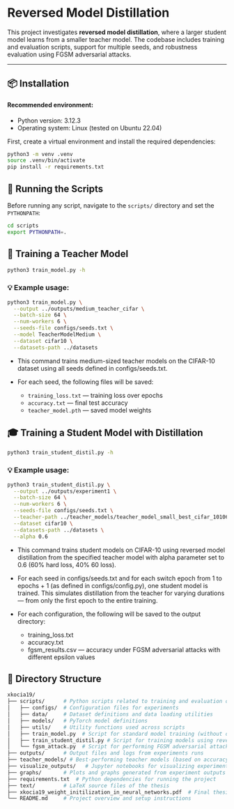 # Reversed Model Distillation

This project investigates **reversed model distillation**, where a larger student model learns from a smaller teacher model. The codebase includes training and evaluation scripts, support for multiple seeds, and robustness evaluation using FGSM adversarial attacks.

---

## 📦 Installation

#### Recommended environment:
- Python version: 3.12.3 
- Operating system: Linux (tested on Ubuntu 22.04)

First, create a virtual environment and install the required dependencies:

```bash
python3 -m venv .venv
source .venv/bin/activate
pip install -r requirements.txt
```

## 🚀 Running the Scripts

Before running any script, navigate to the `scripts/` directory and set the `PYTHONPATH`:

```bash
cd scripts
export PYTHONPATH=.
```

## 🧠 Training a Teacher Model
```bash
python3 train_model.py -h
```

### 💡 Example usage:
```bash
python3 train_model.py \
  --output ../outputs/medium_teacher_cifar \
  --batch-size 64 \
  --num-workers 6 \
  --seeds-file configs/seeds.txt \
  --model TeacherModelMedium \
  --dataset cifar10 \
  --datasets-path ../datasets
```
- This command trains medium-sized teacher models on the CIFAR-10 dataset using all seeds defined in configs/seeds.txt.

 - For each seed, the following files will be saved:
   - `training_loss.txt` — training loss over epochs 
   - `accuracy.txt` — final test accuracy 
   - `teacher_model.pth` — saved model weights

## 🎓 Training a Student Model with Distillation
```bash
python3 train_student_distil.py -h
```

### 💡 Example usage:
```bash
python3 train_student_distil.py \
  --output ../outputs/experiment1 \
  --batch-size 64 \
  --num-workers 6 \
  --seeds-file configs/seeds.txt \
  --teacher-path ../teacher_models/teacher_model_small_best_cifar_10106.pth \
  --dataset cifar10 \
  --datasets-path ../datasets \
  --alpha 0.6
```

- This command trains student models on CIFAR-10 using reversed model distillation from the specified teacher model with alpha parameter set to 0.6 (60\% hard loss, 40\% 60 loss).

- For each seed in configs/seeds.txt and for each switch epoch from 1 to epochs + 1 (as defined in configs/config.py), one student model is trained. This simulates distillation from the teacher for varying durations — from only the first epoch to the entire training. 
- For each configuration, the following will be saved to the output directory:
  - training_loss.txt 
  - accuracy.txt 
  - fgsm_results.csv — accuracy under FGSM adversarial attacks with different epsilon values

## 📁 Directory Structure
```bash
xkocia19/
├── scripts/      # Python scripts related to training and evaluation of reversed model distillation
│   ├── configs/  # Configuration files for experiments
│   ├── data/     # Dataset definitions and data loading utilities
│   ├── models/   # PyTorch model definitions
│   ├── utils/    # Utility functions used across scripts
│   ├── train_model.py  # Script for standard model training (without distillation)
│   ├── train_student_distil.py # Script for training models using reversed model distillation
│   └── fgsm_attack.py  # Script for performing FGSM adversarial attacks
├── outputs/      # Output files and logs from experiments runs
├── teacher_models/ # Best-performing teacher models (based on accuracy)
├── visualize_outputs/   # Jupyter notebooks for visualizing experiment results
├── graphs/       # Plots and graphs generated from experiment outputs
├── requirements.txt  # Python dependencies for running the project
├── text/         # LaTeX source files of the thesis
├── xkocia19_weight_initilization_in_neural_networks.pdf  # Final thesis document
└── README.md     # Project overview and setup instructions
```
